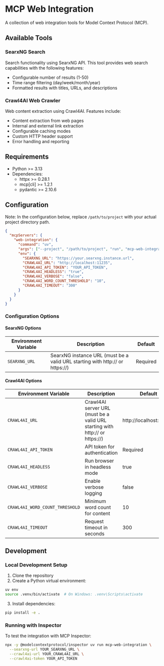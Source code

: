 # MCP Web Integration

A collection of web integration tools for Model Context Protocol (MCP).

## Available Tools

### SearxNG Search
Search functionality using SearxNG API. This tool provides web search capabilities with the following features:
- Configurable number of results (1-50)
- Time range filtering (day/week/month/year)
- Formatted results with titles, URLs, and descriptions

### Crawl4AI Web Crawler
Web content extraction using Crawl4AI. Features include:
- Content extraction from web pages
- Internal and external link extraction
- Configurable caching modes
- Custom HTTP header support
- Error handling and reporting

## Requirements

- Python >= 3.13
- Dependencies:
  - httpx >= 0.28.1
  - mcp[cli] >= 1.2.1
  - pydantic >= 2.10.6

## Configuration

Note: In the configuration below, replace `/path/to/project` with your actual project directory path.

```json
{
  "mcpServers": {
    "web-integration": {
      "command": "uv",
      "args": ["--project", "/path/to/project", "run", "mcp-web-integration"],
      "env": {
        "SEARXNG_URL": "https://your.searxng.instance.url",
        "CRAWL4AI_URL": "http://localhost:11235",
        "CRAWL4AI_API_TOKEN": "YOUR_API_TOKEN",
        "CRAWL4AI_HEADLESS": "true",
        "CRAWL4AI_VERBOSE": "false",
        "CRAWL4AI_WORD_COUNT_THRESHOLD": "10",
        "CRAWL4AI_TIMEOUT": "300"
      }
    }
  }
}
```

### Configuration Options

#### SearxNG Options
| Environment Variable | Description          | Default  |
| -------------------- | -------------------- | -------- |
| `SEARXNG_URL`        | SearxNG instance URL (must be a valid URL starting with http:// or https://) | Required |

#### Crawl4AI Options
| Environment Variable            | Description                    | Default                |
| ------------------------------- | ------------------------------ | ---------------------- |
| `CRAWL4AI_URL`                  | Crawl4AI server URL (must be a valid URL starting with http:// or https://)            | http://localhost:11235 |
| `CRAWL4AI_API_TOKEN`            | API token for authentication   | Required               |
| `CRAWL4AI_HEADLESS`             | Run browser in headless mode   | true                   |
| `CRAWL4AI_VERBOSE`              | Enable verbose logging         | false                  |
| `CRAWL4AI_WORD_COUNT_THRESHOLD` | Minimum word count for content | 10                     |
| `CRAWL4AI_TIMEOUT`              | Request timeout in seconds     | 300                    |

## Development

### Local Development Setup

1. Clone the repository
2. Create a Python virtual environment:
```bash
uv env
source .venv/bin/activate  # On Windows: .venv\Scripts\activate
```
3. Install dependencies:
```bash
pip install -e .
```

### Running with Inspector

To test the integration with MCP Inspector:

```bash
npx -y @modelcontextprotocol/inspector uv run mcp-web-integration \
  --searxng-url YOUR_SEARXNG_URL \
  --crawl4ai-url YOUR_CRAWL4AI_URL \
  --crawl4ai-token YOUR_API_TOKEN
```
